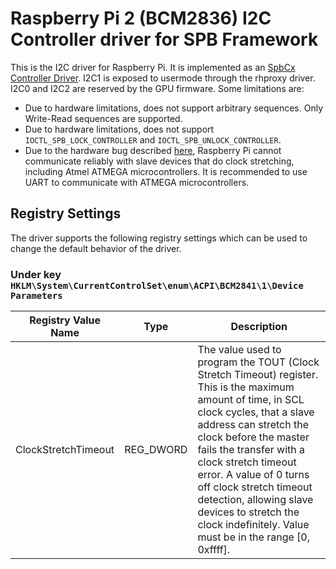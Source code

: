 # Raspberry Pi 2 (BCM2836) I2C Controller driver for SPB Framework

This is the I2C driver for Raspberry Pi. It is implemented as an 
[SpbCx Controller Driver](https://msdn.microsoft.com/en-us/library/windows/hardware/hh406203(v=vs.85).aspx).
I2C1 is exposed to usermode through the rhproxy driver. I2C0 and I2C2 are
reserved by the GPU firmware.
Some limitations are:

 - Due to hardware limitations, does not support arbitrary sequences. Only
   Write-Read sequences are supported.
 - Due to hardware limitations, does not support `IOCTL_SPB_LOCK_CONTROLLER`
   and `IOCTL_SPB_UNLOCK_CONTROLLER`.
 - Due to the hardware bug described [here](https://github.com/raspberrypi/linux/issues/254),
   Raspberry Pi cannot communicate reliably with slave devices that do clock 
   stretching, including Atmel ATMEGA microcontrollers. It is recommended to use
   UART to communicate with ATMEGA microcontrollers.


## Registry Settings

The driver supports the following registry settings which can be used to change
the default behavior of the driver.

### Under key `HKLM\System\CurrentControlSet\enum\ACPI\BCM2841\1\Device Parameters`

| Registry Value Name | Type      | Description                                                                                                                                                                                                                                                                                                                                                                                                  |
|---------------------|-----------|--------------------------------------------------------------------------------------------------------------------------------------------------------------------------------------------------------------------------------------------------------------------------------------------------------------------------------------------------------------------------------------------------------------|
| ClockStretchTimeout | REG_DWORD | The value used to program the TOUT (Clock Stretch Timeout) register. This is the maximum amount of time, in SCL clock cycles, that a slave address can stretch the clock before the master fails the transfer with a clock stretch timeout error.  A value of 0 turns off clock stretch timeout detection, allowing slave devices to stretch the clock indefinitely. Value must be in the range [0, 0xffff]. |

